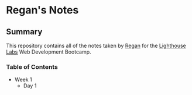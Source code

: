 # Regan's Notes

## Summary 

This repository contains all of the notes taken by [Regan](https://github.com/reganjs) for the [Lighthouse Labs](https://www.lighthouselabs.ca/) Web Development Bootcamp.

### Table of Contents
* Week 1
  * Day 1